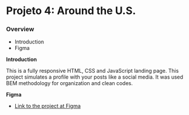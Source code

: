 # Projeto 4: Around the U.S.
### Overview
* Introduction
* Figma

**Introduction**

  This is a fully responsive HTML, CSS and JavaScript landing page. This project simulates a profile with your posts like a social media.
  It was used BEM methodology for organization and clean codes.

**Figma**

* [Link to the project at Figma](https://www.figma.com/file/XfB6BSINvliub43JgKza1e/WEB.-Sprint-4.-Around-The-U.S.-desktop-%2B-mobile-pt?node-id=0-1&t=eLFdrcNIQhaEIinR-0)

